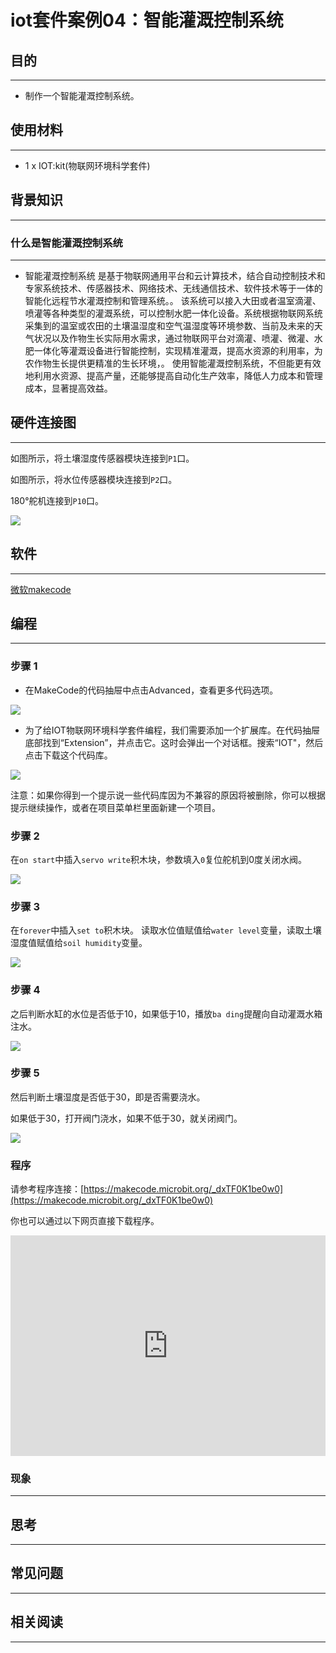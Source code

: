 # iot套件案例04：智能灌溉控制系统

## 目的
---

- 制作一个智能灌溉控制系统。


## 使用材料
---

- 1 x IOT:kit(物联网环境科学套件)


## 背景知识
---

### 什么是智能灌溉控制系统
---

- 智能灌溉控制系统 是基于物联网通用平台和云计算技术，结合自动控制技术和专家系统技术、传感器技术、网络技术、无线通信技术、软件技术等于一体的智能化远程节水灌溉控制和管理系统。。
该系统可以接入大田或者温室滴灌、喷灌等各种类型的灌溉系统，可以控制水肥一体化设备。系统根据物联网系统采集到的温室或农田的土壤温湿度和空气温湿度等环境参数、当前及未来的天气状况以及作物生长实际用水需求，通过物联网平台对滴灌、喷灌、微灌、水肥一体化等灌溉设备进行智能控制，实现精准灌溉，提高水资源的利用率，为农作物生长提供更精准的生长环境，。
使用智能灌溉控制系统，不但能更有效地利用水资源、提高产量，还能够提高自动化生产效率，降低人力成本和管理成本，显著提高效益。

## 硬件连接图
---

如图所示，将土壤湿度传感器模块连接到`P1`口。

如图所示，将水位传感器模块连接到`P2`口。

180°舵机连接到`P10`口。

![](./images/riGjBfr.png)

## 软件
---

[微软makecode](https://makecode.microbit.org/#)

## 编程
---

### 步骤 1
- 在MakeCode的代码抽屉中点击Advanced，查看更多代码选项。

![](./images/2qCyzQ7.png)

- 为了给IOT物联网环境科学套件编程，我们需要添加一个扩展库。在代码抽屉底部找到“Extension”，并点击它。这时会弹出一个对话框。搜索“IOT"，然后点击下载这个代码库。

![](./images/xfsOffX.png)

注意：如果你得到一个提示说一些代码库因为不兼容的原因将被删除，你可以根据提示继续操作，或者在项目菜单栏里面新建一个项目。

### 步骤 2

在`on start`中插入`servo write`积木块，参数填入`0`复位舵机到0度关闭水阀。

![](./images/rSut2te.png)

### 步骤 3

在`forever`中插入`set to`积木块。
读取水位值赋值给`water level`变量，读取土壤湿度值赋值给`soil humidity`变量。

![](./images/w0KvPvn.png)

### 步骤 4

之后判断水缸的水位是否低于10，如果低于10，播放`ba ding`提醒向自动灌溉水箱注水。

![](./images/IgPcv9k.png)

### 步骤 5

然后判断土壤湿度是否低于30，即是否需要浇水。

如果低于30，打开阀门浇水，如果不低于30，就关闭阀门。

![](./images/okp5E4C.png)

### 程序

请参考程序连接：[https://makecode.microbit.org/_dxTF0K1be0w0](https://makecode.microbit.org/_dxTF0K1be0w0)

你也可以通过以下网页直接下载程序。

<div style="position:relative;height:0;padding-bottom:70%;overflow:hidden;"><iframe style="position:absolute;top:0;left:0;width:100%;height:100%;" src="https://makecode.microbit.org/#pub:_dxTF0K1be0w0" frameborder="0" sandbox="allow-popups allow-forms allow-scripts allow-same-origin"></iframe></div>  


### 现象
---

## 思考
---

## 常见问题
---

## 相关阅读  
---
